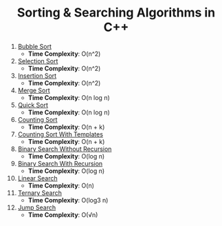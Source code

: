 # <div align="center">**Sorting & Searching Algorithms in C++**</div>

1. [Bubble Sort](https://github.com/NataliaN24/Sorting-Algorithms/blob/main/1.BubbleSort.cpp)
   - **Time Complexity**: O(n^2)
2. [Selection Sort](https://github.com/NataliaN24/Sorting-Algorithms/blob/main/2.SelectionSort.cpp)
   - **Time Complexity**: O(n^2)
3. [Insertion Sort](https://github.com/NataliaN24/Sorting-Algorithms/blob/main/3.InsertionSort.cpp)
   - **Time Complexity**: O(n^2)
4. [Merge Sort](https://github.com/NataliaN24/Sorting-Algorithms/blob/main/4.MergeSort.cpp)
   - **Time Complexity**: O(n log n)
5. [Quick Sort](https://github.com/NataliaN24/Sorting-Algorithms/blob/main/5.QuickSort.cpp)
   - **Time Complexity**: O(n log n)
6. [Counting Sort](https://github.com/NataliaN24/Sorting-Algorithms/blob/main/6.CountingSort.cpp)
   - **Time Complexity**: O(n + k)
7. [Counting Sort With Templates](https://github.com/NataliaN24/Sorting-Algorithms/blob/main/7.CountingSortWithTemplates.cpp)
   - **Time Complexity**: O(n + k)
8. [Binary Search Without Recursion](https://github.com/NataliaN24/Sorting-and-Searching-Algorithms-/blob/main/08.BinarySearch%20Without%20Recursion.cpp)
   - **Time Complexity**: O(log n)
9. [Binary Search With Recursion](https://github.com/NataliaN24/Sorting-and-Searching-Algorithms-/blob/main/09.BinarySearch%20With%20Recursion.cpp)
   - **Time Complexity**: O(log n)
10. [Linear Search](https://github.com/NataliaN24/Sorting-and-Searching-Algorithms-/blob/main/10.LinearSearch.cpp)
    - **Time Complexity**: O(n)
11. [Ternary Search](https://github.com/NataliaN24/Sorting-and-Searching-Algorithms-/blob/main/11.TernarySearch.cpp)
    - **Time Complexity**: O(log3 n)
12. [Jump Search](https://github.com/NataliaN24/Sorting-and-Searching-Algorithms-/blob/main/12.JumpSearch.cpp)
    - **Time Complexity**: O(√n)

